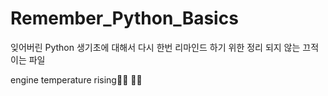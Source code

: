 # Remember_Python_Basics
잊어버린 Python 생기초에 대해서 다시 한번 리마인드 하기 위한 정리 되지 않는 끄적이는 파일

engine temperature rising💪🏻 💪🏻
